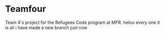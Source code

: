 # Teamfour
Team 4's project for the Refugees Code program at MFR.
 heloo every one it is ali
 i have made a new branch just now
